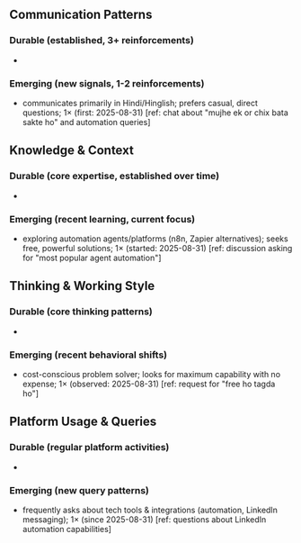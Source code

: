 ## Communication Patterns
### Durable (established, 3+ reinforcements)
- 

### Emerging (new signals, 1-2 reinforcements)
- communicates primarily in Hindi/Hinglish; prefers casual, direct questions; 1× (first: 2025-08-31) [ref: chat about "mujhe ek or chix bata sakte ho" and automation queries]

## Knowledge & Context
### Durable (core expertise, established over time)
- 

### Emerging (recent learning, current focus)
- exploring automation agents/platforms (n8n, Zapier alternatives); seeks free, powerful solutions; 1× (started: 2025-08-31) [ref: discussion asking for "most popular agent automation"]

## Thinking & Working Style
### Durable (core thinking patterns)
- 

### Emerging (recent behavioral shifts)
- cost-conscious problem solver; looks for maximum capability with no expense; 1× (observed: 2025-08-31) [ref: request for "free ho tagda ho"]

## Platform Usage & Queries
### Durable (regular platform activities)
- 

### Emerging (new query patterns)
- frequently asks about tech tools & integrations (automation, LinkedIn messaging); 1× (since 2025-08-31) [ref: questions about LinkedIn automation capabilities]

